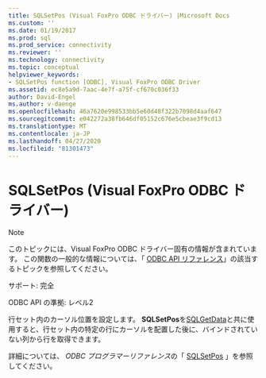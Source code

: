 ```yaml
---
title: SQLSetPos (Visual FoxPro ODBC ドライバー) |Microsoft Docs
ms.custom: ''
ms.date: 01/19/2017
ms.prod: sql
ms.prod_service: connectivity
ms.reviewer: ''
ms.technology: connectivity
ms.topic: conceptual
helpviewer_keywords:
- SQLSetPos function [ODBC], Visual FoxPro ODBC Driver
ms.assetid: ec8e5a9d-7aac-4e7f-a75f-cf670c036f33
author: David-Engel
ms.author: v-daenge
ms.openlocfilehash: 46a7620e998533bb5e60d48f322b7098d4aaf647
ms.sourcegitcommit: e042272a38fb646df05152c676e5cbeae3f9cd13
ms.translationtype: MT
ms.contentlocale: ja-JP
ms.lasthandoff: 04/27/2020
ms.locfileid: "81301473"
---
```

# <a name="sqlsetpos-visual-foxpro-odbc-driver"></a>SQLSetPos (Visual FoxPro ODBC ドライバー)
> [!NOTE]  
>  このトピックには、Visual FoxPro ODBC ドライバー固有の情報が含まれています。 この関数の一般的な情報については、「 [ODBC API リファレンス](../../odbc/reference/syntax/odbc-api-reference.md)」の該当するトピックを参照してください。  
  
 サポート: 完全  
  
 ODBC API の準拠: レベル2  
  
 行セット内のカーソル位置を設定します。 **SQLSetPos**を[SQLGetData](../../odbc/microsoft/sqlgetdata-visual-foxpro-odbc-driver.md)と共に使用すると、行セット内の特定の行にカーソルを配置した後に、バインドされていない列から行を取得できます。  
  
 詳細については、 *ODBC プログラマーリファレンス*の「 [SQLSetPos](../../odbc/reference/syntax/sqlsetpos-function.md) 」を参照してください。
